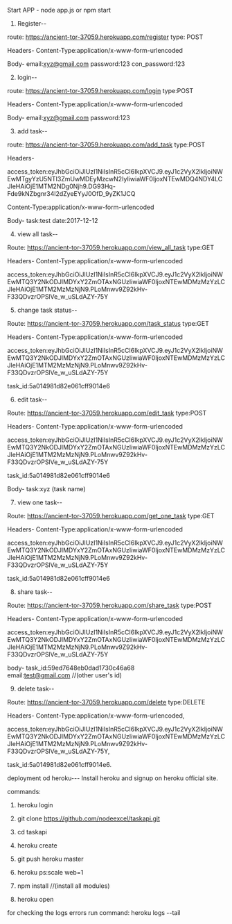 Start APP - node app.js or npm start 


1. Register--

route: https://ancient-tor-37059.herokuapp.com/register
type: POST

Headers-
Content-Type:application/x-www-form-urlencoded

Body-
email:xyz@gmail.com
password:123
con_password:123


2. login--

route: https://ancient-tor-37059.herokuapp.com/login
type:POST

Headers-
Content-Type:application/x-www-form-urlencoded

Body-
email:xyz@gmail.com
password:123


3. add task--

route: https://ancient-tor-37059.herokuapp.com/add_task
type:POST

Headers-

access_token:eyJhbGciOiJIUzI1NiIsInR5cCI6IkpXVCJ9.eyJ1c2VyX2lkIjoiNWEwMTgyYzU5NTI3ZmUwMDEyMzcwN2IyIiwiaWF0IjoxNTEwMDQ4NDY4LCJleHAiOjE1MTM2NDg0Njh9.DG93Hq-Fde9kNZbgnr34l2dZyeEYyJ0OfD_9yZK1JCQ

Content-Type:application/x-www-form-urlencoded


Body-
task:test
date:2017-12-12


4. view all task--

Route: https://ancient-tor-37059.herokuapp.com/view_all_task
type:GET

Headers-
Content-Type:application/x-www-form-urlencoded

access_token:eyJhbGciOiJIUzI1NiIsInR5cCI6IkpXVCJ9.eyJ1c2VyX2lkIjoiNWEwMTQ3Y2NkODJlMDYxY2ZmOTAxNGUzIiwiaWF0IjoxNTEwMDMzMzYzLCJleHAiOjE1MTM2MzMzNjN9.PLoMnwv9Z92kHv-F33QDvzrOPSlVe_w_uSLdAZY-75Y


5. change task status--

Route: https://ancient-tor-37059.herokuapp.com/task_status
type:GET

Headers-
Content-Type:application/x-www-form-urlencoded

access_token:eyJhbGciOiJIUzI1NiIsInR5cCI6IkpXVCJ9.eyJ1c2VyX2lkIjoiNWEwMTQ3Y2NkODJlMDYxY2ZmOTAxNGUzIiwiaWF0IjoxNTEwMDMzMzYzLCJleHAiOjE1MTM2MzMzNjN9.PLoMnwv9Z92kHv-F33QDvzrOPSlVe_w_uSLdAZY-75Y

task_id:5a014981d82e061cff9014e6


6. edit task--

Route: https://ancient-tor-37059.herokuapp.com/edit_task
type:POST

Headers-
Content-Type:application/x-www-form-urlencoded

access_token:eyJhbGciOiJIUzI1NiIsInR5cCI6IkpXVCJ9.eyJ1c2VyX2lkIjoiNWEwMTQ3Y2NkODJlMDYxY2ZmOTAxNGUzIiwiaWF0IjoxNTEwMDMzMzYzLCJleHAiOjE1MTM2MzMzNjN9.PLoMnwv9Z92kHv-F33QDvzrOPSlVe_w_uSLdAZY-75Y

task_id:5a014981d82e061cff9014e6

Body-
task:xyz (task name)


7. view one task--

Route: https://ancient-tor-37059.herokuapp.com/get_one_task
type:GET

Headers-
Content-Type:application/x-www-form-urlencoded

access_token:eyJhbGciOiJIUzI1NiIsInR5cCI6IkpXVCJ9.eyJ1c2VyX2lkIjoiNWEwMTQ3Y2NkODJlMDYxY2ZmOTAxNGUzIiwiaWF0IjoxNTEwMDMzMzYzLCJleHAiOjE1MTM2MzMzNjN9.PLoMnwv9Z92kHv-F33QDvzrOPSlVe_w_uSLdAZY-75Y

task_id:5a014981d82e061cff9014e6


8. share task--

Route: https://ancient-tor-37059.herokuapp.com/share_task
type:POST

Headers-
Content-Type:application/x-www-form-urlencoded

access_token:eyJhbGciOiJIUzI1NiIsInR5cCI6IkpXVCJ9.eyJ1c2VyX2lkIjoiNWEwMTQ3Y2NkODJlMDYxY2ZmOTAxNGUzIiwiaWF0IjoxNTEwMDMzMzYzLCJleHAiOjE1MTM2MzMzNjN9.PLoMnwv9Z92kHv-F33QDvzrOPSlVe_w_uSLdAZY-75Y

body-
task_id:59ed7648eb0dad1730c46a68  
email:test@gmail.com     //(other user's id)


9. delete task--

Route: https://ancient-tor-37059.herokuapp.com/delete
type:DELETE


Headers-
Content-Type:application/x-www-form-urlencoded,

access_token:eyJhbGciOiJIUzI1NiIsInR5cCI6IkpXVCJ9.eyJ1c2VyX2lkIjoiNWEwMTQ3Y2NkODJlMDYxY2ZmOTAxNGUzIiwiaWF0IjoxNTEwMDMzMzYzLCJleHAiOjE1MTM2MzMzNjN9.PLoMnwv9Z92kHv-F33QDvzrOPSlVe_w_uSLdAZY-75Y,

task_id:5a014981d82e061cff9014e6.




deployment od heroku---
Install heroku and signup on heroku official site.

commands: 
1. heroku login

2. git clone https://github.com/nodeexcel/taskapi.git 

3. cd taskapi

4. heroku create

5. git push heroku master

6. heroku ps:scale web=1

7. npm install    //(install all modules)

8. heroku open

for checking the logs errors run command: heroku logs --tail